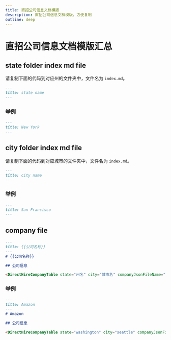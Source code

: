 ```yaml
---
title: 直招公司信息文档模版
description: 直招公司信息文档模版，方便复制
outline: deep
---
```

# 直招公司信息文档模版汇总

## state folder index md file

请复制下面的代码到对应州的文件夹中，文件名为 `index.md`。
```markdown
---
title: state name
---
```

### 举例

```markdown
---
title: New York
---
```

## city folder index md file

请复制下面的代码到对应城市的文件夹中，文件名为 `index.md`。
```markdown
---
title: city name
---
```

### 举例

```markdown
---
title: San Francisco
---
```

## company file


```markdown
---
title: {{公司名称}}
---
# {{公司名称}}

## 公司信息

<DirectHireCompanyTable state="州名" city="城市名" companyJsonFileName="公司文件名" />

```

### 举例

```markdown
---
title: Amazon
---
# Amazon

## 公司信息

<DirectHireCompanyTable state="washington" city="seattle" companyJsonFileName="amazon" />
```
